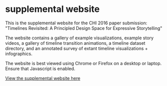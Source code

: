 # supplemental website
This is the supplemental website for the CHI 2016 paper submission: "Timelines Revisited: A Principled Design Space for Expressive Storytelling"

The website contains a gallery of example visualizations, example story videos, a gallery of timeline transition animations, a timeline dataset directory, and an annotated survey of extant timeline visualizations + infographics.

The website is best viewed using Chrome or Firefox on a desktop or laptop. Ensure that Javascript is enabled.

[View the supplemental website here](timelinesrevisited.github.io/supplemental/)
